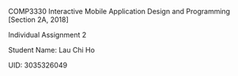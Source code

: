 COMP3330 Interactive Mobile Application Design and Programming [Section 2A, 2018]

Individual Assignment 2

Student Name: Lau Chi Ho

UID: 3035326049
